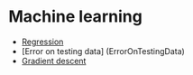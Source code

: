 # Machine learning

* [Regression](Regression)  
* [Error on testing data]
(ErrorOnTestingData)  
* [Gradient descent](GradientDescent)
